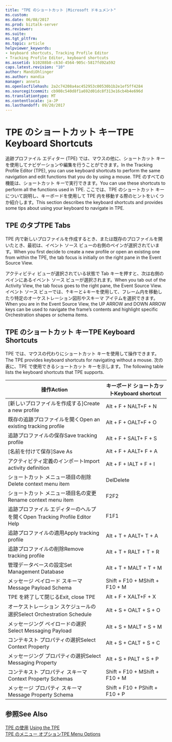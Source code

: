 ```yaml
---
title: "TPE のショートカット |Microsoft ドキュメント"
ms.custom: 
ms.date: 06/08/2017
ms.prod: biztalk-server
ms.reviewer: 
ms.suite: 
ms.tgt_pltfrm: 
ms.topic: article
helpviewer_keywords:
- keyboard shortcuts, Tracking Profile Editor
- Tracking Profile Editor, keyboard shortcuts
ms.assetid: b10288b8-c63d-4564-905c-5817fd92a592
caps.latest.revision: "10"
author: MandiOhlinger
ms.author: mandia
manager: anneta
ms.openlocfilehash: 2a2c74208a4ac452953c00530b1b2e1ef5ff4284
ms.sourcegitcommit: cb908c540d8f1a692d01dc8f313e16cb4b4e696d
ms.translationtype: MT
ms.contentlocale: ja-JP
ms.lasthandoff: 09/20/2017
---
```

# <a name="tpe-keyboard-shortcuts"></a><span data-ttu-id="27c08-102">TPE のショートカット キー</span><span class="sxs-lookup"><span data-stu-id="27c08-102">TPE Keyboard Shortcuts</span></span>
<span data-ttu-id="27c08-103">追跡プロファイル エディター (TPE) では、マウスの他に、ショートカット キーを使用してナビゲーションや編集を行うことができます。</span><span class="sxs-lookup"><span data-stu-id="27c08-103">In the Tracking Profile Editor (TPE), you can use keyboard shortcuts to perform the same navigation and edit functions that you do by using a mouse.</span></span> <span data-ttu-id="27c08-104">TPE のすべての機能は、ショートカット キーで実行できます。</span><span class="sxs-lookup"><span data-stu-id="27c08-104">You can use these shortcuts to perform all the functions used in TPE.</span></span> <span data-ttu-id="27c08-105">ここでは、TPE のショートカット キーについて説明し、キーボードを使用して TPE 内を移動する際のヒントをいくつか紹介します。</span><span class="sxs-lookup"><span data-stu-id="27c08-105">This section describes the keyboard shortcuts and provides some tips about using your keyboard to navigate in TPE.</span></span>  
  
## <a name="tpe-tabs"></a><span data-ttu-id="27c08-106">TPE のタブ</span><span class="sxs-lookup"><span data-stu-id="27c08-106">TPE Tabs</span></span>  
 <span data-ttu-id="27c08-107">TPE 内で新しいプロファイルを作成するとき、または既存のプロファイルを開いたとき、最初は、イベント ソース ビューの右側のペインが選択されています。</span><span class="sxs-lookup"><span data-stu-id="27c08-107">When you first decide to create a new profile or open an existing one from within the TPE, the tab focus is initially on the right pane in the Event Source View.</span></span>  
  
 <span data-ttu-id="27c08-108">アクティビティ ビューが選択されている状態で Tab キーを押すと、次は右側のペインにあるイベント ソース ビューが選択されます。</span><span class="sxs-lookup"><span data-stu-id="27c08-108">When you tab out of the Activity View, the tab focus goes to the right pane, the Event Source View.</span></span> <span data-ttu-id="27c08-109">イベント ソース ビューでは、↑キーと↓キーを使用して、フレーム内を移動したり特定のオーケストレーション図形やスキーマ アイテムを選択できます。</span><span class="sxs-lookup"><span data-stu-id="27c08-109">When you are in the Event Source View, the UP ARROW and DOWN ARROW keys can be used to navigate the frame’s contents and highlight specific Orchestration shapes or schema items.</span></span>  
  
## <a name="tpe-keyboard-shortcuts"></a><span data-ttu-id="27c08-110">TPE のショートカット キー</span><span class="sxs-lookup"><span data-stu-id="27c08-110">TPE Keyboard Shortcuts</span></span>  
 <span data-ttu-id="27c08-111">TPE では、マウスの代わりにショートカット キーを使用して操作できます。</span><span class="sxs-lookup"><span data-stu-id="27c08-111">The TPE provides keyboard shortcuts for navigating without a mouse.</span></span> <span data-ttu-id="27c08-112">次の表に、TPE で使用できるショートカット キーを示します。</span><span class="sxs-lookup"><span data-stu-id="27c08-112">The following table lists the keyboard shortcuts that TPE supports.</span></span>  
  
|<span data-ttu-id="27c08-113">操作</span><span class="sxs-lookup"><span data-stu-id="27c08-113">Action</span></span>|<span data-ttu-id="27c08-114">キーボード ショートカット</span><span class="sxs-lookup"><span data-stu-id="27c08-114">Keyboard shortcut</span></span>|  
|------------|-----------------------|  
|<span data-ttu-id="27c08-115">[新しいプロファイルを作成する]</span><span class="sxs-lookup"><span data-stu-id="27c08-115">Create a new profile</span></span>|<span data-ttu-id="27c08-116">Alt + F + N</span><span class="sxs-lookup"><span data-stu-id="27c08-116">ALT+F + N</span></span>|  
|<span data-ttu-id="27c08-117">既存の追跡プロファイルを開く</span><span class="sxs-lookup"><span data-stu-id="27c08-117">Open an existing tracking profile</span></span>|<span data-ttu-id="27c08-118">Alt + F + O</span><span class="sxs-lookup"><span data-stu-id="27c08-118">ALT+F + O</span></span>|  
|<span data-ttu-id="27c08-119">追跡プロファイルの保存</span><span class="sxs-lookup"><span data-stu-id="27c08-119">Save tracking profile</span></span>|<span data-ttu-id="27c08-120">Alt + F + S</span><span class="sxs-lookup"><span data-stu-id="27c08-120">ALT+ F + S</span></span>|  
|<span data-ttu-id="27c08-121">[名前を付けて保存]</span><span class="sxs-lookup"><span data-stu-id="27c08-121">Save As</span></span>|<span data-ttu-id="27c08-122">Alt + F + A</span><span class="sxs-lookup"><span data-stu-id="27c08-122">ALT+ F + A</span></span>|  
|<span data-ttu-id="27c08-123">アクティビティ定義のインポート</span><span class="sxs-lookup"><span data-stu-id="27c08-123">Import activity definition</span></span>|<span data-ttu-id="27c08-124">Alt + F + I</span><span class="sxs-lookup"><span data-stu-id="27c08-124">ALT + F + I</span></span>|  
|<span data-ttu-id="27c08-125">ショートカット メニュー項目の削除</span><span class="sxs-lookup"><span data-stu-id="27c08-125">Delete context menu item</span></span>|<span data-ttu-id="27c08-126">Del</span><span class="sxs-lookup"><span data-stu-id="27c08-126">Delete</span></span>|  
|<span data-ttu-id="27c08-127">ショートカット メニュー項目名の変更</span><span class="sxs-lookup"><span data-stu-id="27c08-127">Rename context menu item</span></span>|<span data-ttu-id="27c08-128">F2</span><span class="sxs-lookup"><span data-stu-id="27c08-128">F2</span></span>|  
|<span data-ttu-id="27c08-129">追跡プロファイル エディターのヘルプを開く</span><span class="sxs-lookup"><span data-stu-id="27c08-129">Open Tracking Profile Editor Help</span></span>|<span data-ttu-id="27c08-130">F1</span><span class="sxs-lookup"><span data-stu-id="27c08-130">F1</span></span>|  
|<span data-ttu-id="27c08-131">追跡プロファイルの適用</span><span class="sxs-lookup"><span data-stu-id="27c08-131">Apply tracking profile</span></span>|<span data-ttu-id="27c08-132">Alt + T + A</span><span class="sxs-lookup"><span data-stu-id="27c08-132">ALT+ T + A</span></span>|  
|<span data-ttu-id="27c08-133">追跡プロファイルの削除</span><span class="sxs-lookup"><span data-stu-id="27c08-133">Remove tracking profile</span></span>|<span data-ttu-id="27c08-134">Alt + T + R</span><span class="sxs-lookup"><span data-stu-id="27c08-134">ALT + T + R</span></span>|  
|<span data-ttu-id="27c08-135">管理データベースの設定</span><span class="sxs-lookup"><span data-stu-id="27c08-135">Set Management Database</span></span>|<span data-ttu-id="27c08-136">Alt + T + M</span><span class="sxs-lookup"><span data-stu-id="27c08-136">ALT + T + M</span></span>|  
|<span data-ttu-id="27c08-137">メッセージ ペイロード スキーマ</span><span class="sxs-lookup"><span data-stu-id="27c08-137">Message Payload Schema</span></span>|<span data-ttu-id="27c08-138">Shift + F10 + M</span><span class="sxs-lookup"><span data-stu-id="27c08-138">Shift + F10 + M</span></span>|  
|<span data-ttu-id="27c08-139">TPE を終了して閉じる</span><span class="sxs-lookup"><span data-stu-id="27c08-139">Exit, close TPE</span></span>|<span data-ttu-id="27c08-140">Alt + F + X</span><span class="sxs-lookup"><span data-stu-id="27c08-140">ALT+F + X</span></span>|  
|<span data-ttu-id="27c08-141">オーケストレーション スケジュールの選択</span><span class="sxs-lookup"><span data-stu-id="27c08-141">Select Orchestration Schedule</span></span>|<span data-ttu-id="27c08-142">Alt + S + O</span><span class="sxs-lookup"><span data-stu-id="27c08-142">ALT + S + O</span></span>|  
|<span data-ttu-id="27c08-143">メッセージング ペイロードの選択</span><span class="sxs-lookup"><span data-stu-id="27c08-143">Select Messaging Payload</span></span>|<span data-ttu-id="27c08-144">Alt + S + M</span><span class="sxs-lookup"><span data-stu-id="27c08-144">ALT + S + M</span></span>|  
|<span data-ttu-id="27c08-145">コンテキスト プロパティの選択</span><span class="sxs-lookup"><span data-stu-id="27c08-145">Select Context Property</span></span>|<span data-ttu-id="27c08-146">Alt + S + C</span><span class="sxs-lookup"><span data-stu-id="27c08-146">ALT + S + C</span></span>|  
|<span data-ttu-id="27c08-147">メッセージング プロパティの選択</span><span class="sxs-lookup"><span data-stu-id="27c08-147">Select Messaging Property</span></span>|<span data-ttu-id="27c08-148">Alt + S + P</span><span class="sxs-lookup"><span data-stu-id="27c08-148">ALT + S + P</span></span>|  
|<span data-ttu-id="27c08-149">コンテキスト プロパティ スキーマ</span><span class="sxs-lookup"><span data-stu-id="27c08-149">Context Property Schemas</span></span>|<span data-ttu-id="27c08-150">Shift + F10 + M</span><span class="sxs-lookup"><span data-stu-id="27c08-150">Shift + F10 + M</span></span>|  
|<span data-ttu-id="27c08-151">メッセージ プロパティ スキーマ</span><span class="sxs-lookup"><span data-stu-id="27c08-151">Message Property Schema</span></span>|<span data-ttu-id="27c08-152">Shift + F10 + P</span><span class="sxs-lookup"><span data-stu-id="27c08-152">Shift + F10 + P</span></span>|  
  
## <a name="see-also"></a><span data-ttu-id="27c08-153">参照</span><span class="sxs-lookup"><span data-stu-id="27c08-153">See Also</span></span>  
 <span data-ttu-id="27c08-154">[TPE の使用](../core/using-the-tpe.md) </span><span class="sxs-lookup"><span data-stu-id="27c08-154">[Using the TPE](../core/using-the-tpe.md) </span></span>  
 [<span data-ttu-id="27c08-155">TPE のメニュー オプション</span><span class="sxs-lookup"><span data-stu-id="27c08-155">TPE Menu Options</span></span>](../core/tpe-menu-options.md)